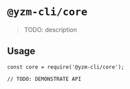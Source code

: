 # `@yzm-cli/core`

> TODO: description

## Usage

```
const core = require('@yzm-cli/core');

// TODO: DEMONSTRATE API
```
